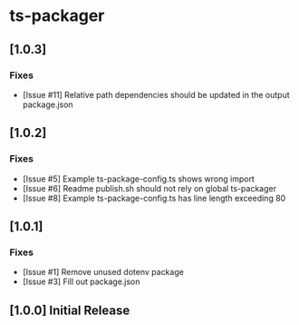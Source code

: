 # ts-packager

## [1.0.3]

### Fixes
- [Issue #11] Relative path dependencies should be updated in the output package.json

## [1.0.2]

### Fixes
- [Issue #5] Example ts-package-config.ts shows wrong import
- [Issue #6] Readme publish.sh should not rely on global ts-packager
- [Issue #8] Example ts-package-config.ts has line length exceeding 80

## [1.0.1]

### Fixes
- [Issue #1] Remove unused dotenv package
- [Issue #3] Fill out package.json

## [1.0.0] Initial Release
